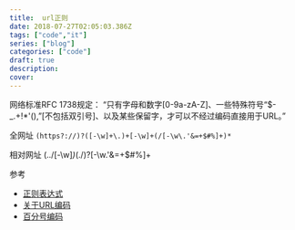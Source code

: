 ```yaml
---
title:  url正则
date: 2018-07-27T02:05:03.386Z
tags: ["code","it"]
series: ["blog"]
categories: ["code"]
draft: true
description:
cover: 
---
```


网络标准RFC 1738规定：
“只有字母和数字[0-9a-zA-Z]、一些特殊符号“$-_.+!*'(),”[不包括双引号]、以及某些保留字，才可以不经过编码直接用于URL。”

全网址
`(https?://)?([-\w]+\.)+[-\w]+(/[-\w\.'&=+$#%]+)*`

相对网址
(\.\./[-\w]*)*(\./)?[-\w\.'&=+$#%]+

参考
- [正则表达式](https://developer.mozilla.org/zh-CN/docs/Web/JavaScript/Guide/Regular_Expressions)
- [关于URL编码](http://www.ruanyifeng.com/blog/2010/02/url_encoding.html)
- [百分号编码](https://zh.wikipedia.org/wiki/%E7%99%BE%E5%88%86%E5%8F%B7%E7%BC%96%E7%A0%81)
